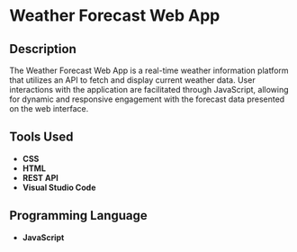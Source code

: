 # Weather Forecast Web App

## Description
The Weather Forecast Web App is a real-time weather information platform that utilizes an API to fetch and display current weather data. 
User interactions with the application are facilitated through JavaScript, allowing for dynamic and responsive engagement with the forecast data presented on the web interface.

## Tools Used
- **CSS**
- **HTML**
- **REST API**
- **Visual Studio Code**

## Programming Language
- **JavaScript**
